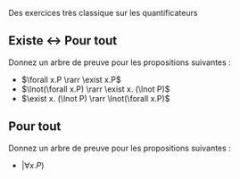 Des exercices très classique sur les quantificateurs

## Existe <-> Pour tout
Donnez un arbre de preuve pour les propositions suivantes :
 - $\forall x.P \rarr \exist x.P$
 - $\lnot(\forall x.P) \rarr \exist x. (\lnot P)$
 - $\exist x. (\lnot P) \rarr \lnot(\forall x.P)$
 
## Pour tout
Donnez un arbre de preuve pour les propositions suivantes :
- $|\forall x.P)$
<!--stackedit_data:
eyJoaXN0b3J5IjpbMTA5MTMxNTU4MCwtMjEzNTE3Nzg3M119
-->
